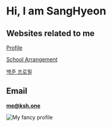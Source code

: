 # Hi, I am SangHyeon

## Websites related to me
[Profile](https://ksh.one)

[School Arrangement](https://study.ksh.one)

[백준 프로필](https://www.acmicpc.net/user/kshicpc)

## Email
**me@ksh.one**

![My fancy profile](https://github-readme-stats.vercel.app/api?username=gitksh)
